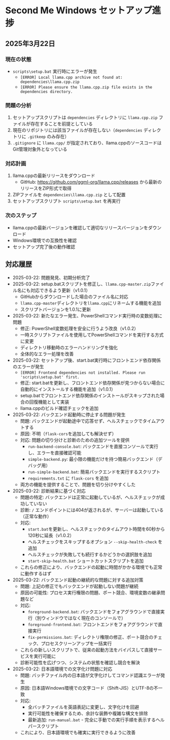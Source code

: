 # Second Me Windows セットアップ進捗

## 2025年3月22日

### 現在の状態
- `scripts\setup.bat` 実行時にエラーが発生
  - `[ERROR] Local llama.cpp archive not found at: dependencies\llama.cpp.zip`
  - `[ERROR] Please ensure the llama.cpp.zip file exists in the dependencies directory.`

### 問題の分析
1. セットアップスクリプトは `dependencies` ディレクトリに `llama.cpp.zip` ファイルが存在することを前提としている
2. 現在のリポジトリには該当ファイルが存在しない（`dependencies` ディレクトリに `.gitkeep` のみ存在）
3. `.gitignore` に `llama.cpp/` が指定されており、llama.cppのソースコードはGit管理対象外となっている

### 対応計画
1. llama.cppの最新リリースをダウンロード
   - GitHub: https://github.com/ggml-org/llama.cpp/releases から最新のリリースをZIP形式で取得
2. ZIPファイルを `dependencies\llama.cpp.zip` として配置
3. セットアップスクリプト `scripts\setup.bat` を再実行

### 次のステップ
- llama.cppの最新バージョンを確認して適切なリリースバージョンをダウンロード
- Windows環境での互換性を確認
- セットアップ完了後の動作確認

## 対応履歴
- 2025-03-22: 問題発見、初期分析完了
- 2025-03-22: setup.batスクリプトを修正し、`llama.cpp-master.zip`ファイル名にも対応できるよう更新（v1.0.1）
  - GitHubからダウンロードした場合のファイル名に対応
  - `llama.cpp-master`ディレクトリを`llama.cpp`にリネームする機能を追加
  - スクリプトバージョンを1.0.1に更新
- 2025-03-22: 新たなエラー発生、PowerShellコマンド実行時の変数処理に問題
  - 修正: PowerShell変数処理を安全に行うよう改良（v1.0.2）
  - 一時スクリプトファイルを使用してPowerShellコマンドを実行する方式に変更
  - ディレクトリ移動時のエラーハンドリングを強化
  - 全体的なエラー処理を改善
- 2025-03-22: セットアップ後、start.bat実行時にフロントエンド依存関係のエラーが発生
  - `[ERROR] Frontend dependencies not installed. Please run 'scripts\setup.bat' first.`
  - 修正: start.batを更新し、フロントエンド依存関係が見つからない場合に自動的にインストールする機能を追加（v1.0.1）
  - setup.batでフロントエンド依存関係のインストールがスキップされた場合の回復機能として実装
  - llama.cppのビルド確認チェックを追加
- 2025-03-22: バックエンド起動時に停止する問題が発生
  - 問題: バックエンドが起動途中で応答せず、ヘルスチェックでタイムアウトする
  - 原因: 不明（`flask-cors`を追加しても解決せず）
  - 対応: 問題の切り分けと診断のための追加ツールを提供
    - `run-backend-console.bat`: バックエンドを直接コンソールで実行し、エラーを直接確認可能
    - `simple-backend.py`: 最小限の機能だけを持つ簡易バックエンド（デバッグ用）
    - `run-simple-backend.bat`: 簡易バックエンドを実行するスクリプト
    - `requirements.txt` に `flask-cors` を追加
  - 両方の機能を提供することで、問題を切り分けやすくした
- 2025-03-22: 診断結果に基づく対応
  - 問題の特定: バックエンドは正常に起動しているが、ヘルスチェックが成功していない
  - 診断: `/` エンドポイントには404が返されるが、サーバーは起動している（正常な動作）
  - 対応: 
    - `start.bat`を更新し、ヘルスチェックのタイムアウト時間を60秒から120秒に延長（v1.0.2）
    - ヘルスチェックをスキップするオプション `--skip-health-check` を追加
    - ヘルスチェックが失敗しても続行するかどうかの選択肢を追加
    - `start-skip-health.bat` ショートカットスクリプトを追加
  - これらの修正により、バックエンドの起動に時間がかかる環境でも正常に動作するはず
- 2025-03-22: バックエンド起動の継続的な問題に対する追加対策
  - 問題: 上記の修正でもバックエンドが起動しない問題が継続
  - 原因の可能性: プロセス実行権限の問題、ポート競合、環境変数の継承問題など
  - 対応:
    - `foreground-backend.bat`: バックエンドをフォアグラウンドで直接実行（別ウィンドウではなく現在のコンソールで）
    - `foreground-frontend.bat`: フロントエンドをフォアグラウンドで直接実行
    - `fix-permissions.bat`: ディレクトリ権限の修正、ポート競合のチェック、プロセスクリーンアップを一括実行
  - これらの新しいスクリプトで、従来の起動方法をバイパスして直接サービスを実行可能に
  - 診断可能性を広げつつ、システムの状態を確認し競合を解決
- 2025-03-22: 日本語環境での文字化け問題に対応
  - 問題: バッチファイル内の日本語が文字化けしてコマンド認識エラーが発生
  - 原因: 日本語Windows環境での文字コード（Shift-JIS）とUTF-8の不一致
  - 対応:
    - 全バッチファイルを英語表記に変更し、文字化けを回避
    - 実行可能性を確保するため、余計な装飾や複雑な構文を排除
    - 最新追加: `run-manual.bat` - 完全に手動での実行手順を表示するヘルパースクリプト
  - これにより、日本語環境でも確実に実行できるように改善
